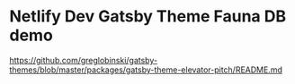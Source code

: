 # Netlify Dev Gatsby Theme Fauna DB demo

https://github.com/greglobinski/gatsby-themes/blob/master/packages/gatsby-theme-elevator-pitch/README.md

